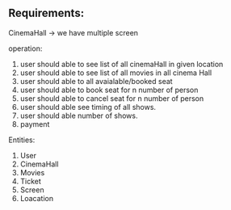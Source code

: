 ## Requirements:

CinemaHall -> we have multiple screen 

operation:

1. user should able to see list of all cinemaHall in given location
2. user should able to see list of all movies in all cinema Hall
3. user should able to all avaialable/booked  seat 
4. user should able to book seat for n number of person
5. user should able to cancel seat for n number of person
6. user should able  see timing of all shows.
7. user should able  number of shows.
8. payment 


Entities:

1. User
2. CinemaHall
3. Movies
4. Ticket
5. Screen
6. Loacation 

